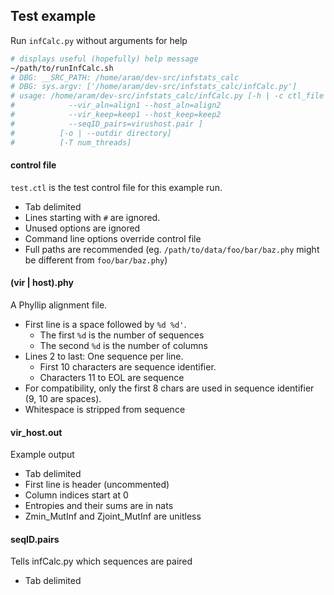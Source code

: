 ## Test example ##
Run `infCalc.py` without arguments for help
```bash
# displays useful (hopefully) help message
~/path/to/runInfCalc.sh
# DBG: __SRC_PATH: /home/aram/dev-src/infstats_calc
# DBG: sys.argv: ['/home/aram/dev-src/infstats_calc/infCalc.py']
# usage: /home/aram/dev-src/infstats_calc/infCalc.py [-h | -c ctl_file |
#            --vir_aln=align1 --host_aln=align2
#            --vir_keep=keep1 --host_keep=keep2
#            --seqID_pairs=virushost.pair ]
#          [-o | --outdir directory]
#          [-T num_threads]
```

#### control file ####
`test.ctl` is the test control file for this example run.

- Tab delimited
- Lines starting with `#` are ignored.
- Unused options are ignored
- Command line options override control file
- Full paths are recommended
  (eg. `/path/to/data/foo/bar/baz.phy` might be different from `foo/bar/baz.phy`)

#### (vir | host).phy ####
A Phyllip alignment file.

- First line is a space followed by `%d %d'`.
  - The first `%d` is the number of sequences
  - The second `%d` is the number of columns
- Lines 2 to last: One sequence per line.
  - First 10 characters are sequence identifier.
  - Characters 11 to EOL are sequence
- For compatibility, only the first 8 chars are used in sequence identifier (9, 10 are spaces).
- Whitespace is stripped from sequence

#### vir_host.out ####
Example output

- Tab delimited
- First line is header (uncommented)
- Column indices start at 0
- Entropies and their sums are in nats
- Zmin_MutInf and Zjoint_MutInf are unitless

#### seqID.pairs ####
Tells infCalc.py which sequences are paired

- Tab delimited
